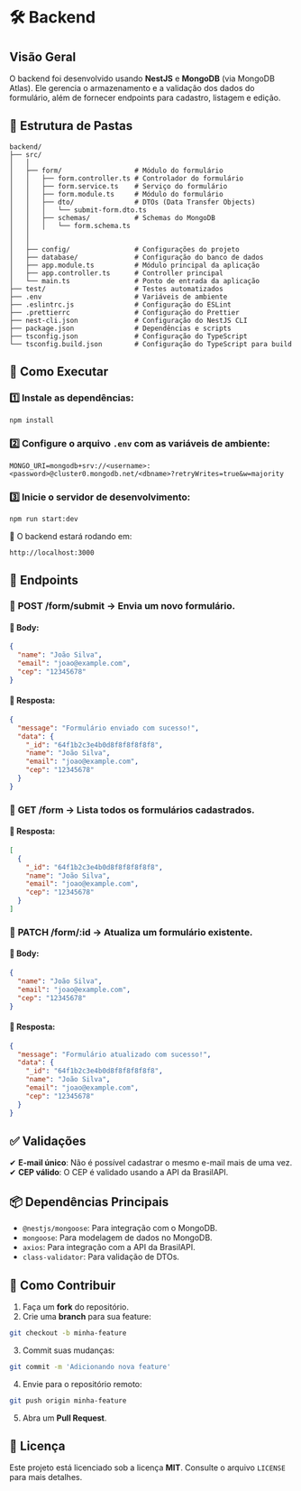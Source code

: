 # 🛠 Backend

## Visão Geral
O backend foi desenvolvido usando **NestJS** e **MongoDB** (via MongoDB Atlas). Ele gerencia o armazenamento e a validação dos dados do formulário, além de fornecer endpoints para cadastro, listagem e edição.

## 📂 Estrutura de Pastas
```
backend/
├── src/
│   │
│   ├── form/                  # Módulo do formulário
│   │   ├── form.controller.ts # Controlador do formulário
│   │   ├── form.service.ts    # Serviço do formulário
│   │   ├── form.module.ts     # Módulo do formulário
│   │   ├── dto/               # DTOs (Data Transfer Objects)
│   │   │   └── submit-form.dto.ts
│   │   ├── schemas/           # Schemas do MongoDB
│   │   │   └── form.schema.ts
│   │   
│   │          
│   ├── config/                # Configurações do projeto
│   ├── database/              # Configuração do banco de dados
│   ├── app.module.ts          # Módulo principal da aplicação
│   ├── app.controller.ts      # Controller principal
│   └── main.ts                # Ponto de entrada da aplicação
├── test/                      # Testes automatizados
├── .env                       # Variáveis de ambiente
├── .eslintrc.js               # Configuração do ESLint
├── .prettierrc                # Configuração do Prettier
├── nest-cli.json              # Configuração do NestJS CLI
├── package.json               # Dependências e scripts
├── tsconfig.json              # Configuração do TypeScript
└── tsconfig.build.json        # Configuração do TypeScript para build
```

## 🚀 Como Executar
### 1️⃣ Instale as dependências:
```bash
npm install
```

### 2️⃣ Configure o arquivo `.env` com as variáveis de ambiente:
```env
MONGO_URI=mongodb+srv://<username>:<password>@cluster0.mongodb.net/<dbname>?retryWrites=true&w=majority
```

### 3️⃣ Inicie o servidor de desenvolvimento:
```bash
npm run start:dev
```

📌 O backend estará rodando em:
```
http://localhost:3000
```

## 📡 Endpoints
### 🔹 **POST /form/submit** → Envia um novo formulário.
#### 🔸 Body:
```json
{
  "name": "João Silva",
  "email": "joao@example.com",
  "cep": "12345678"
}
```
#### 🔸 Resposta:
```json
{
  "message": "Formulário enviado com sucesso!",
  "data": {
    "_id": "64f1b2c3e4b0d8f8f8f8f8f8",
    "name": "João Silva",
    "email": "joao@example.com",
    "cep": "12345678"
  }
}
```

### 🔹 **GET /form** → Lista todos os formulários cadastrados.
#### 🔸 Resposta:
```json
[
  {
    "_id": "64f1b2c3e4b0d8f8f8f8f8f8",
    "name": "João Silva",
    "email": "joao@example.com",
    "cep": "12345678"
  }
]
```

### 🔹 **PATCH /form/:id** → Atualiza um formulário existente.
#### 🔸 Body:
```json
{
  "name": "João Silva",
  "email": "joao@example.com",
  "cep": "12345678"
}
```
#### 🔸 Resposta:
```json
{
  "message": "Formulário atualizado com sucesso!",
  "data": {
    "_id": "64f1b2c3e4b0d8f8f8f8f8f8",
    "name": "João Silva",
    "email": "joao@example.com",
    "cep": "12345678"
  }
}
```

## ✅ Validações
✔ **E-mail único**: Não é possível cadastrar o mesmo e-mail mais de uma vez.
✔ **CEP válido**: O CEP é validado usando a API da BrasilAPI.

## 📦 Dependências Principais
- `@nestjs/mongoose`: Para integração com o MongoDB.
- `mongoose`: Para modelagem de dados no MongoDB.
- `axios`: Para integração com a API da BrasilAPI.
- `class-validator`: Para validação de DTOs.

## 🤝 Como Contribuir
1. Faça um **fork** do repositório.
2. Crie uma **branch** para sua feature:
```bash
git checkout -b minha-feature
```
3. Commit suas mudanças:
```bash
git commit -m 'Adicionando nova feature'
```
4. Envie para o repositório remoto:
```bash
git push origin minha-feature
```
5. Abra um **Pull Request**.

## 📄 Licença
Este projeto está licenciado sob a licença **MIT**. Consulte o arquivo `LICENSE` para mais detalhes.


